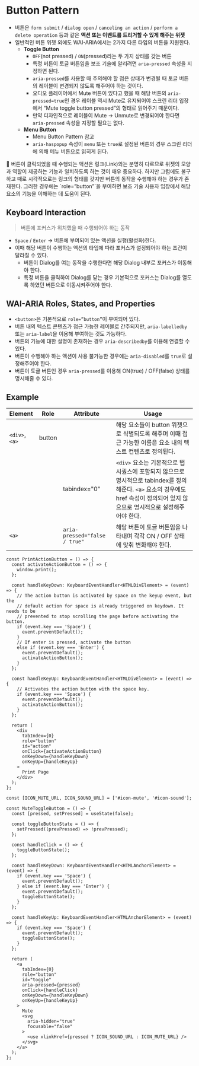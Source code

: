 # Button Pattern

- 버튼은 `form submit` / `dialog open` / `canceling an action` / `perform a delete operation` 등과 같은 **액션 또는 이벤트를 트리거할 수 있게 해주는 위젯**
- 일반적인 버튼 위젯 외에도 WAI-ARIA에서는 2가지 다른 타입의 버튼을 지원한다.
    - **Toggle Button**
        - `OFF`(not pressed) / `ON`(pressed)라는 두 가지 상태를 갖는 버튼
        - 특정 버튼이 토글 버튼임을 보조 기술에 알리려면 `aria-pressed` 속성을 지정하면 된다.
        - `aria-pressed`를 사용할 때 주의해야 할 점은 상태가 변경될 때 토글 버튼의 레이블이 변경되지 않도록 해주어야 하는 것이다.
        - 오디오 플레이어에서 Mute 버튼이 있다고 했을 때 해당 버튼의 `aria-pressed=true`인 경우 레이블 역시 Mute로 유지되어야 스크린 리더 입장에서 “Mute toggle button pressed”의 형태로 읽어주기 때문이다.
        - 만약 디자인적으로 레이블이 Mute → Unmute로 변경되어야 한다면 `aria-pressed` 속성을 지정할 필요는 없다.
    - **Menu Button**
        - Menu Button Pattern 참고
        - `aria-haspopup` 속성이 `menu` 또는 `true`로 설정된 버튼의 경우 스크린 리더에 의해 메뉴 버튼으로 읽히게 된다.

<aside>
📌 버튼이 클릭되었을 때 수행되는 액션은 링크(Link)와는 분명히 다르므로 위젯의 모양과 역할이 제공하는 기능과 일치하도록 하는 것이 매우 중요하다. 하지만 그럼에도 불구하고 때로 시각적으로는 링크의 형태를 갖지만 버튼의 동작을 수행해야 하는 경우가 존재한다. 그러한 경우에는 `role=”button”`을 부여하면 보조 기술 사용자 입장에서 해당 요소의 기능을 이해하는 데 도움이 된다.

</aside>

## Keyboard Interaction

> 버튼에 포커스가 위치했을 때 수행되어야 하는 동작
> 
- `Space` / `Enter` → 버튼에 부여되어 있는 액션을 실행(활성화)한다.
- 이때 해당 버튼이 수행하는 액션의 타입에 따라 포커스가 설정되어야 하는 조건이 달라질 수 있다.
    - 버튼이 Dialog를 여는 동작을 수행한다면 해당 Dialog 내부로 포커스가 이동해야 한다.
    - 특정 버튼을 클릭하여 Dialog를 닫는 경우 기본적으로 포커스는 Dialog를 열도록 하였던 버튼으로 이동시켜주어야 한다.

## WAI-ARIA Roles, States, and Properties

- `<button>`은 기본적으로 `role=”button”`이 부여되어 있다.
- 버튼 내의 텍스트 콘텐츠가 접근 가능한 레이블로 간주되지만, `aria-labelledby` 또는 `aria-label`을 이용해 부여하는 것도 가능하다.
- 버튼의 기능에 대한 설명이 존재하는 경우 `aria-describedby`를 이용해 연결할 수 있다.
- 버튼이 수행해야 하는 액션이 사용 불가능한 경우에는 `aria-disabled`를 `true`로 설정해주어야 한다.
- 버튼이 토글 버튼인 경우 `aria-pressed`를 이용해 ON(true) / OFF(false) 상태를 명시해줄 수 있다.

## Example

| Element | Role | Attribute | Usage |
| --- | --- | --- | --- |
| `<div>`, `<a>` | button |  | 해당 요소들이 button 위젯으로 식별되도록 해주며 이때 접근 가능한 이름은 요소 내의 텍스트 컨텐츠로 정의된다. |
|  |  | tabindex="0" | `<div>` 요소는 기본적으로 탭 시퀀스에 포함되지 않으므로 명시적으로 tabindex를 정의해준다. `<a>` 요소의 경우에도 href 속성이 정의되어 있지 않으므로 명시적으로 설정해주어야 한다. |
| `<a>` |  | `aria-pressed="false / true"` | 해당 버튼이 토글 버튼임을 나타내며 각각 ON / OFF 상태에 맞춰 변화해야 한다. |

```tsx
const PrintActionButton = () => {
  const activateActionButton = () => {
    window.print();
  };

  const handleKeyDown: KeyboardEventHandler<HTMLDivElement> = (event) => {
    // The action button is activated by space on the keyup event, but the
    // default action for space is already triggered on keydown. It needs to be
    // prevented to stop scrolling the page before activating the button.
    if (event.key === 'Space') {
      event.preventDefault();
    }
    // If enter is pressed, activate the button
    else if (event.key === 'Enter') {
      event.preventDefault();
      activateActionButton();
    }
  };

  const handleKeyUp: KeyboardEventHandler<HTMLDivElement> = (event) => {
    // Activates the action button with the space key.
    if (event.key === 'Space') {
      event.preventDefault();
      activateActionButton();
    }
  };

  return (
    <div
      tabIndex={0}
      role="button"
      id="action"
      onClick={activateActionButton}
      onKeyDown={handleKeyDown}
      onKeyUp={handleKeyUp}
    >
      Print Page
    </div>
  );
};

const [ICON_MUTE_URL, ICON_SOUND_URL] = ['#icon-mute', '#icon-sound'];

const MuteToggleButton = () => {
  const [pressed, setPressed] = useState(false);

  const toggleButtonState = () => {
    setPressed((prevPressed) => !prevPressed);
  };

  const handleClick = () => {
    toggleButtonState();
  };

  const handleKeyDown: KeyboardEventHandler<HTMLAnchorElement> = (event) => {
    if (event.key === 'Space') {
      event.preventDefault();
    } else if (event.key === 'Enter') {
      event.preventDefault();
      toggleButtonState();
    }
  };

  const handleKeyUp: KeyboardEventHandler<HTMLAnchorElement> = (event) => {
    if (event.key === 'Space') {
      event.preventDefault();
      toggleButtonState();
    }
  };

  return (
    <a
      tabIndex={0}
      role="button"
      id="toggle"
      aria-pressed={pressed}
      onClick={handleClick}
      onKeyDown={handleKeyDown}
      onKeyUp={handleKeyUp}
    >
      Mute
      <svg
        aria-hidden="true"
        focusable="false"
      >
        <use xlinkHref={pressed ? ICON_SOUND_URL : ICON_MUTE_URL} />
      </svg>
    </a>
  );
};
```